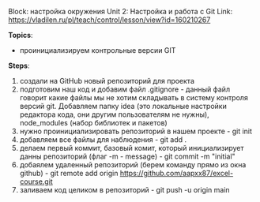 Block: настройка окружения
Unit 2: Настройка и работа с Git
Link: https://vladilen.ru/pl/teach/control/lesson/view?id=160210267

__Topics__:
- проинициализируем контрольные версии GIT


__Steps__:
1) создали на GitHub новый репозиторий для проекта 
2) подготовим наш код и добавим файл .gitignore - данный файл говорит какие файлы мы не хотим складывать в систему контроля версий git. Добавляем папку idea  (это локальные настройки редактора кода, они другим пользователям не нужны), node_modules (набор библиотек и пакетов)
3) нужно проинициализировать репозиторий в нашем проекте - git init
4) добавляем все файлы для наблюдения - git add .
5) делаем первый коммит, базовый комит, который инициализирует данны репозиторий (флаг -m - message) - git commit -m "initial"
6) добаялем удаленный репозиторий (берем команду прямо из окна github) - git remote add origin https://github.com/aapxx87/excel-course.git
7) заливаем код целиком в репозиторий - git push -u origin main